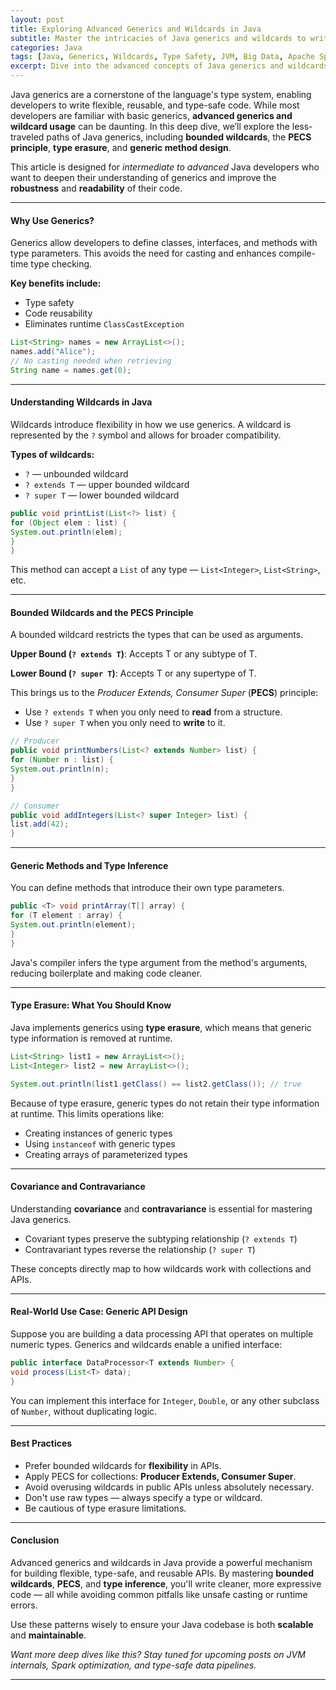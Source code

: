 ```yaml
---
layout: post
title: Exploring Advanced Generics and Wildcards in Java
subtitle: Master the intricacies of Java generics and wildcards to write safer, cleaner, and reusable code
categories: Java
tags: [Java, Generics, Wildcards, Type Safety, JVM, Big Data, Apache Spark]
excerpt: Dive into the advanced concepts of Java generics and wildcards to improve your code's flexibility and maintainability. Learn about bounded types, PECS, type erasure, and how to write type-safe APIs using Java's generic system.
---
```

Java generics are a cornerstone of the language's type system, enabling developers to write flexible, reusable, and type-safe code. While most developers are familiar with basic generics, **advanced generics and wildcard usage** can be daunting. In this deep dive, we’ll explore the less-traveled paths of Java generics, including **bounded wildcards**, the **PECS principle**, **type erasure**, and **generic method design**.

This article is designed for *intermediate to advanced* Java developers who want to deepen their understanding of generics and improve the **robustness** and **readability** of their code.

---

#### Why Use Generics?

Generics allow developers to define classes, interfaces, and methods with type parameters. This avoids the need for casting and enhances compile-time type checking.

**Key benefits include:**

- Type safety
- Code reusability
- Eliminates runtime `ClassCastException`

```java
List<String> names = new ArrayList<>();
names.add("Alice");
// No casting needed when retrieving
String name = names.get(0);
```

---

#### Understanding Wildcards in Java

Wildcards introduce flexibility in how we use generics. A wildcard is represented by the `?` symbol and allows for broader compatibility.

**Types of wildcards:**

- `?` — unbounded wildcard
- `? extends T` — upper bounded wildcard
- `? super T` — lower bounded wildcard

```java
public void printList(List<?> list) {
for (Object elem : list) {
System.out.println(elem);
}
}
```

This method can accept a `List` of any type — `List<Integer>`, `List<String>`, etc.

---

#### Bounded Wildcards and the PECS Principle

A bounded wildcard restricts the types that can be used as arguments.

**Upper Bound (`? extends T`)**: Accepts T or any subtype of T.

**Lower Bound (`? super T`)**: Accepts T or any supertype of T.

This brings us to the *Producer Extends, Consumer Super* (**PECS**) principle:

- Use `? extends T` when you only need to **read** from a structure.
- Use `? super T` when you only need to **write** to it.

```java
// Producer
public void printNumbers(List<? extends Number> list) {
for (Number n : list) {
System.out.println(n);
}
}

// Consumer
public void addIntegers(List<? super Integer> list) {
list.add(42);
}
```

---

#### Generic Methods and Type Inference

You can define methods that introduce their own type parameters.

```java
public <T> void printArray(T[] array) {
for (T element : array) {
System.out.println(element);
}
}
```

Java's compiler infers the type argument from the method's arguments, reducing boilerplate and making code cleaner.

---

#### Type Erasure: What You Should Know

Java implements generics using **type erasure**, which means that generic type information is removed at runtime.

```java
List<String> list1 = new ArrayList<>();
List<Integer> list2 = new ArrayList<>();

System.out.println(list1.getClass() == list2.getClass()); // true
```

Because of type erasure, generic types do not retain their type information at runtime. This limits operations like:

- Creating instances of generic types
- Using `instanceof` with generic types
- Creating arrays of parameterized types

---

#### Covariance and Contravariance

Understanding **covariance** and **contravariance** is essential for mastering Java generics.

- Covariant types preserve the subtyping relationship (`? extends T`)
- Contravariant types reverse the relationship (`? super T`)

These concepts directly map to how wildcards work with collections and APIs.

---

#### Real-World Use Case: Generic API Design

Suppose you are building a data processing API that operates on multiple numeric types. Generics and wildcards enable a unified interface:

```java
public interface DataProcessor<T extends Number> {
void process(List<T> data);
}
```

You can implement this interface for `Integer`, `Double`, or any other subclass of `Number`, without duplicating logic.

---

#### Best Practices

- Prefer bounded wildcards for **flexibility** in APIs.
- Apply PECS for collections: **Producer Extends, Consumer Super**.
- Avoid overusing wildcards in public APIs unless absolutely necessary.
- Don't use raw types — always specify a type or wildcard.
- Be cautious of type erasure limitations.

---

#### Conclusion

Advanced generics and wildcards in Java provide a powerful mechanism for building flexible, type-safe, and reusable APIs. By mastering **bounded wildcards**, **PECS**, and **type inference**, you'll write cleaner, more expressive code — all while avoiding common pitfalls like unsafe casting or runtime errors.

Use these patterns wisely to ensure your Java codebase is both **scalable** and **maintainable**.

*Want more deep dives like this? Stay tuned for upcoming posts on JVM internals, Spark optimization, and type-safe data pipelines.*

---
